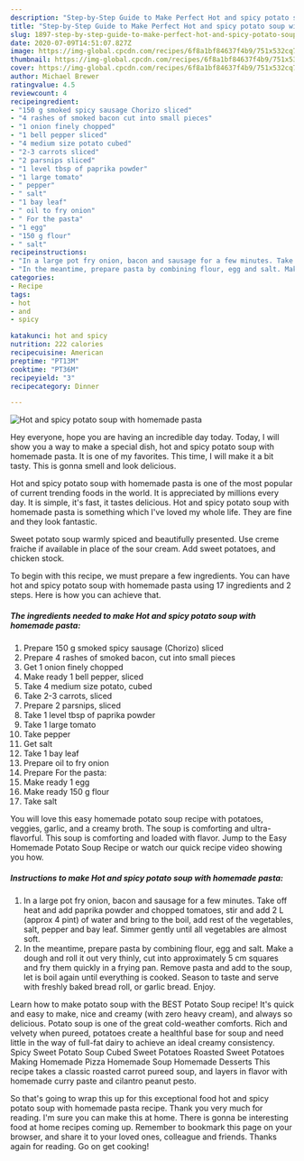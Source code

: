 ```yaml
---
description: "Step-by-Step Guide to Make Perfect Hot and spicy potato soup with homemade pasta"
title: "Step-by-Step Guide to Make Perfect Hot and spicy potato soup with homemade pasta"
slug: 1897-step-by-step-guide-to-make-perfect-hot-and-spicy-potato-soup-with-homemade-pasta
date: 2020-07-09T14:51:07.827Z
image: https://img-global.cpcdn.com/recipes/6f8a1bf84637f4b9/751x532cq70/hot-and-spicy-potato-soup-with-homemade-pasta-recipe-main-photo.jpg
thumbnail: https://img-global.cpcdn.com/recipes/6f8a1bf84637f4b9/751x532cq70/hot-and-spicy-potato-soup-with-homemade-pasta-recipe-main-photo.jpg
cover: https://img-global.cpcdn.com/recipes/6f8a1bf84637f4b9/751x532cq70/hot-and-spicy-potato-soup-with-homemade-pasta-recipe-main-photo.jpg
author: Michael Brewer
ratingvalue: 4.5
reviewcount: 4
recipeingredient:
- "150 g smoked spicy sausage Chorizo sliced"
- "4 rashes of smoked bacon cut into small pieces"
- "1 onion finely chopped"
- "1 bell pepper sliced"
- "4 medium size potato cubed"
- "2-3 carrots sliced"
- "2 parsnips sliced"
- "1 level tbsp of paprika powder"
- "1 large tomato"
- " pepper"
- " salt"
- "1 bay leaf"
- " oil to fry onion"
- " For the pasta"
- "1 egg"
- "150 g flour"
- " salt"
recipeinstructions:
- "In a large pot fry onion, bacon and sausage for a few minutes. Take off heat and add paprika powder and chopped tomatoes, stir and add 2 L (approx 4 pint) of water and bring to the boil, add rest of the vegetables, salt, pepper and bay leaf. Simmer gently until all vegetables are almost soft."
- "In the meantime, prepare pasta by combining flour, egg and salt. Make a dough and roll it out very thinly, cut into approximately 5 cm squares and fry them quickly in a frying pan. Remove pasta and add to the soup, let is boil again until everything is cooked. Season to taste and serve with freshly baked bread roll, or garlic bread. Enjoy."
categories:
- Recipe
tags:
- hot
- and
- spicy

katakunci: hot and spicy 
nutrition: 222 calories
recipecuisine: American
preptime: "PT13M"
cooktime: "PT36M"
recipeyield: "3"
recipecategory: Dinner

---
```



![Hot and spicy potato soup with homemade pasta](https://img-global.cpcdn.com/recipes/6f8a1bf84637f4b9/751x532cq70/hot-and-spicy-potato-soup-with-homemade-pasta-recipe-main-photo.jpg)

Hey everyone, hope you are having an incredible day today. Today, I will show you a way to make a special dish, hot and spicy potato soup with homemade pasta. It is one of my favorites. This time, I will make it a bit tasty. This is gonna smell and look delicious.

Hot and spicy potato soup with homemade pasta is one of the most popular of current trending foods in the world. It is appreciated by millions every day. It is simple, it's fast, it tastes delicious. Hot and spicy potato soup with homemade pasta is something which I've loved my whole life. They are fine and they look fantastic.

Sweet potato soup warmly spiced and beautifully presented. Use creme fraiche if available in place of the sour cream. Add sweet potatoes, and chicken stock.


To begin with this recipe, we must prepare a few ingredients. You can have hot and spicy potato soup with homemade pasta using 17 ingredients and 2 steps. Here is how you can achieve that.

<!--inarticleads1-->

##### The ingredients needed to make Hot and spicy potato soup with homemade pasta:

1. Prepare 150 g smoked spicy sausage (Chorizo) sliced
1. Prepare 4 rashes of smoked bacon, cut into small pieces
1. Get 1 onion finely chopped
1. Make ready 1 bell pepper, sliced
1. Take 4 medium size potato, cubed
1. Take 2-3 carrots, sliced
1. Prepare 2 parsnips, sliced
1. Take 1 level tbsp of paprika powder
1. Take 1 large tomato
1. Take  pepper
1. Get  salt
1. Take 1 bay leaf
1. Prepare  oil to fry onion
1. Prepare  For the pasta:
1. Make ready 1 egg
1. Make ready 150 g flour
1. Take  salt


You will love this easy homemade potato soup recipe with potatoes, veggies, garlic, and a creamy broth. The soup is comforting and ultra-flavorful. This soup is comforting and loaded with flavor. Jump to the Easy Homemade Potato Soup Recipe or watch our quick recipe video showing you how. 

<!--inarticleads2-->

##### Instructions to make Hot and spicy potato soup with homemade pasta:

1. In a large pot fry onion, bacon and sausage for a few minutes. Take off heat and add paprika powder and chopped tomatoes, stir and add 2 L (approx 4 pint) of water and bring to the boil, add rest of the vegetables, salt, pepper and bay leaf. Simmer gently until all vegetables are almost soft.
1. In the meantime, prepare pasta by combining flour, egg and salt. Make a dough and roll it out very thinly, cut into approximately 5 cm squares and fry them quickly in a frying pan. Remove pasta and add to the soup, let is boil again until everything is cooked. Season to taste and serve with freshly baked bread roll, or garlic bread. Enjoy.


Learn how to make potato soup with the BEST Potato Soup recipe! It&#39;s quick and easy to make, nice and creamy (with zero heavy cream), and always so delicious. Potato soup is one of the great cold-weather comforts. Rich and velvety when pureed, potatoes create a healthful base for soup and need little in the way of full-fat dairy to achieve an ideal creamy consistency. Spicy Sweet Potato Soup Cubed Sweet Potatoes Roasted Sweet Potatoes Making Homemade Pizza Homemade Soup Homemade Desserts This recipe takes a classic roasted carrot pureed soup, and layers in flavor with homemade curry paste and cilantro peanut pesto. 

So that's going to wrap this up for this exceptional food hot and spicy potato soup with homemade pasta recipe. Thank you very much for reading. I'm sure you can make this at home. There is gonna be interesting food at home recipes coming up. Remember to bookmark this page on your browser, and share it to your loved ones, colleague and friends. Thanks again for reading. Go on get cooking!
